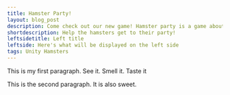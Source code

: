 ```yaml
---
title: Hamster Party!
layout: blog_post
description: Come check out our new game! Hamster party is a game about helping the hamsters get back to the party, bringing fun party surprises with them!
shortdescription: Help the hamsters get to their party!
leftsidetitle: Left title
leftside: Here's what will be displayed on the left side
tags: Unity Hamsters
---
```


This is my first paragraph. See it. Smell it. Taste it

This is the second paragraph. It is also sweet.
